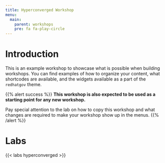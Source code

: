 ```yaml
---
title: Hyperconverged Workshop
menu:
  main:
    parent: workshops
    pre: fa fa-play-circle 
---
```


# Introduction

This is an example workshop to showcase what is possible when building
workshops. You can find examples of how to organize your content, what
shortcodes are available, and the widgets available as a part of the
`redhatgov` theme.

{{% alert success %}}
**This workshop is also expected to be used as a starting point for any new
workshop.**

Pay special attention to the lab on how to copy this workshop and what changes
are required to make your workshop show up in the menus.
{{% /alert %}}

# Labs

{{< labs hyperconverged >}}
